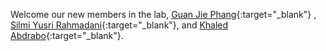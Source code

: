 Welcome our new members in the lab, [Guan Jie Phang](https://ythuangmyco.github.io/cypher){:target="_blank"} , [Silmi Yusri Rahmadani](https://ythuangmyco.github.io/silmi){:target="_blank"}, and [Khaled Abdrabo](https://ythuangmyco.github.io/khaled){:target="_blank"}.
